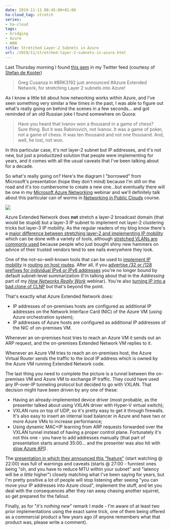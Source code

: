 ```yaml
---
date: 2019-11-11 08:45:00+01:00
ha-cloud_tag: stretch
series:
- ha-cloud
tags:
- bridging
- Azure
- WAN
title: Stretched Layer-2 Subnets in Azure
url: /2019/11/stretched-layer-2-subnets-in-azure.html
---
```

Last Thursday morning I found [this gem](https://twitter.com/NZ_BenThomas/status/1192089805146001408) in my Twitter feed (courtesy of [Stefan de Kooter](https://twitter.com/sdktr/status/1192214467498647554))

> Greg Cusanza in #BRK3192 just announced #Azure Extended Network, for stretching Layer 2 subnets into Azure!

As I know a little bit about how networking works within Azure, and I've seen something very similar a few times in the past, I was able to figure out what's really going on behind the scenes in a few seconds... and got reminded of an old Russian joke I found somewhere on Quora:
<!--more-->
> Have you heard that Ivanov won a thousand in a game of chess?\
> Sure thing. But it was Rabinovich, not Ivanov. It was a game of poker, not a game of chess. It was ten thousand and not one thousand. And, well, he lost, not won.

In this particular case, it's not layer-2 subnet but IP addresses, and it's not new, but just a productized solution that people were implementing for years, and it comes with all the usual caveats that I've been talking about for a decade.

So what's really going on? Here's the diagram I "borrowed" from Microsoft's presentation (hope they don't mind) because I'm still on the road and it's too cumbersome to create a new one...but eventually there will be one in my [Microsoft Azure Networking](https://www.ipspace.net/Microsoft_Azure_Networking) webinar and we'll definitely talk about this particular can of worms in [Networking in Public Clouds](https://www.ipspace.net/PubCloud/) course.

![](/2019/11/s640-Azure+Extended+Network.jpg)

Azure Extended Network does **not** stretch a layer-2 broadcast domain (that would be stupid) but a layer-3 IP subnet to implement not layer-2 clustering tricks but layer-3 IP mobility. As the regular readers of my blog know there's a [major difference between stretching layer-2 and implementing IP mobility](/2013/02/hot-and-cold-vm-mobility.html) which can be done with a variety of tools, although [stretched VLANs are commonly used](/2018/01/revisited-need-for-stretched-vlans.html) because people who just bought shiny new hammers on advice of their trusted vendors tend to see nails everywhere they look.

One of the not-so-well-known tools that can be used to [implement IP mobility](/2012/08/mobile-arp-in-enterprise-networks.html) is [routing on host routes](/2015/04/rearchitecting-l3-only-networks.html). After all, if you [advertise /32 or /128 prefixes for individual IPv4 or IPv6 addresses](/2016/12/building-l3-only-data-center-with.html) you're no longer bound by default subnet-level summarization (I'm talking about that in the *Addressing* part of my *[How Networks Really Work](https://www.ipspace.net/How_Networks_Really_Work)* webinar). You're also [turning IP into a bad clone of CLNP](/2015/05/reinventing-clns-with-l3-only-forwarding.html) but that's beyond the point.

That's exactly what Azure Extended Network does:

-   IP addresses of on-premises hosts are configured as additional IP addresses on the Network Interface Card (NIC) of the Azure VM (using Azure orchestration system);
-   IP addresses of Azure hosts are configured as additional IP addresses of the NIC of on-premises VM.

Whenever an on-premises host tries to reach an Azure VM it sends out an ARP request, and the on-premises Extended Network VM replies to it.

Whenever an Azure VM tries to reach an on-premises host, the Azure Virtual Router sends the traffic to the *local* IP address which is owned by the Azure VM running Extended Network code.

The last thing you need to complete the picture is a tunnel between the on-premises VM and Azure VM to exchange IP traffic. They could have used any IP-over-IP tunneling protocol but decided to go with VXLAN. That decision might have been driven by any one of these:

-   Having an already-implemented device driver (most probable, as the presenter talked about using VXLAN driver with Hyper-V virtual switch);
-   VXLAN runs on top of UDP, so it's pretty easy to get it through firewalls. It's also easy to insert an internal load balancer in Azure and have two or more Azure VMs to increase performance;
-   Using dynamic MAC+IP learning from ARP requests forwarded over the VXLAN tunnel instead of having a proper control plane. Fortunately it's not this one - you have to add addresses manually (that part of presentation starts around 35:00... and the presenter was also hit with [slow Azure API](/2019/06/how-microsoft-azure-orchestration.html)).

The [presentation in which they announced this "feature"](https://myignite.techcommunity.microsoft.com/sessions/82848?source=sessions) (start watching @ 22:00) was full of warnings and caveats (starts @ 27:00 - funniest ones being "oh, and you have to reduce MTU within your subnet" and "latency will be *a little* higher") closely matching what I've been saying for years, but I'm pretty positive a lot of people will stop listening after seeing "you can move your IP addresses into Azure cloud", implement the stuff, and let you deal with the consequences after they ran away chasing another squirrel, so get prepared for the fallout.

Finally, as for "*it's nothing new*" remark I made - I'm aware of at least two prior implementations using the exact same trick, one of them being offered as a commercial product a few years ago (if anyone remembers what that product was, please write a comment).

